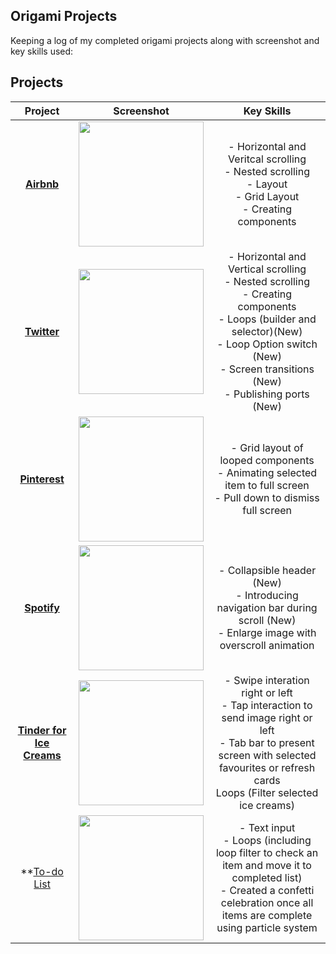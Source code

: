 
## Origami Projects
 
Keeping a log of my completed origami projects along with screenshot and key skills used: 


## Projects

|    Project        |       Screenshot        |         Key Skills                    |       
|:-----------------:|:-----------------------:|:-------------------------------------:|
|  **[Airbnb](https://github.com/becmorrell/Origami/tree/main/Airbnb)** | <img src="https://user-images.githubusercontent.com/77584099/119475813-60d69200-bd45-11eb-8eef-522d5d0f6ab8.png" width="200px"> |  - Horizontal and Veritcal scrolling <br> - Nested scrolling <br> - Layout <br> - Grid Layout <br> - Creating components |
|    **[Twitter](https://github.com/becmorrell/Origami/blob/main/Twitter/readme.md)**  | <img src="https://user-images.githubusercontent.com/77584099/120549908-195aa080-c3ec-11eb-95b1-44dd2f53cd4e.png" width="200px"> |   - Horizontal and Vertical scrolling <br> - Nested scrolling <br> - Creating components <br>  - Loops (builder and selector)(New) <br> - Loop Option switch (New) <br> - Screen transitions (New) <br> - Publishing ports (New)|     
|  **[Pinterest](https://github.com/becmorrell/Origami/tree/main/Pinterest)**|    <img src="https://user-images.githubusercontent.com/77584099/125663360-4c0315a5-8663-4709-a7e2-74a9b298ba9a.png" width="200px"> | - Grid layout of looped components <br> - Animating selected item to full screen <br> - Pull down to dismiss full screen <br> 
|   **[Spotify](https://github.com/becmorrell/Origami/tree/main/Spotify)**   |   <img src="https://user-images.githubusercontent.com/77584099/127474658-efad326d-333d-4974-808c-6b69d687f2c5.png" width="200px"> |   - Collapsible header (New) <br> - Introducing navigation bar during scroll (New) <br> - Enlarge image with overscroll animation <br> | - Tap status bar to return to top <br>
|    **[Tinder for Ice Creams](https://github.com/becmorrell/Origami/tree/main/IceCreams)**  | <img src="https://user-images.githubusercontent.com/77584099/129771595-ca829e6b-0dfc-4988-98ec-2edbe6e6dd4e.png" width="200px"> |  - Swipe interation right or left <br> - Tap interaction to send image right or left <br> - Tab bar to present screen with selected favourites or refresh cards <br> Loops (Filter selected ice creams)    |
|   **[To-do List](https://github.com/becmorrell/Origami/tree/main/To-do-list)  |  <img src="https://user-images.githubusercontent.com/77584099/137180290-159c0405-6811-40d9-a481-3b7457b3dd0e.png" width="200px"> | - Text input <br> - Loops (including loop filter to check an item and move it to completed list) <br> - Created a confetti celebration once all items are complete using particle system |


